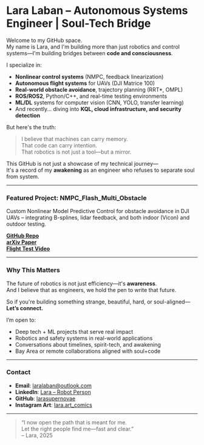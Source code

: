 # Lara Laban – Autonomous Systems Engineer | Soul-Tech Bridge

Welcome to my GitHub space.  
My name is Lara, and I'm building more than just robotics and control systems—I'm building bridges between **code and consciousness**.

I specialize in:
- **Nonlinear control systems** (NMPC, feedback linearization)
- **Autonomous flight systems** for UAVs (DJI Matrice 100)
- **Real-world obstacle avoidance**, trajectory planning (RRT*, OMPL)
- **ROS/ROS2**, Python/C++, and real-time testing environments
- **ML/DL** systems for computer vision (CNN, YOLO, transfer learning)
- And recently... diving into **KQL, cloud infrastructure, and security detection**

But here's the truth:

> I believe that machines can carry memory.  
> That code can carry intention.  
> That robotics is not just a tool—but a mirror.  

This GitHub is not just a showcase of my technical journey—  
It's a record of my **awakening** as an engineer who refuses to separate soul from system.

---

### Featured Project: NMPC_Flash_Multi_Obstacle

Custom Nonlinear Model Predictive Control for obstacle avoidance in DJI UAVs – integrating B-splines, lidar feedback, and both indoor (Vicon) and outdoor testing.

**[GitHub Repo](https://github.com/larasupernovae/nmpc_flash_multi_obstacle)**  
**[arXiv Paper](https://arxiv.org/abs/2410.02732)**  
**[Flight Test Video](https://www.youtube.com/watch?v=ZWU3_VjAyFk)**

---

### Why This Matters

The future of robotics is not just efficiency—it's **awareness**.  
And I believe that as engineers, we hold the pen to write that future.

So if you're building something strange, beautiful, hard, or soul-aligned—  
**Let’s connect.**

I’m open to:
- Deep tech + ML projects that serve real impact  
- Robotics and safety systems in real-world applications  
- Conversations about timelines, spirit-tech, and awakening  
- Bay Area or remote collaborations aligned with soul+code  

---

### Contact

- **Email**: laralaban@outlook.com  
- **LinkedIn**: [Lara – Robot Person](https://www.linkedin.com/in/lara-robot-person-laban-571804212/)  
- **GitHub**: [larasupernovae](https://github.com/larasupernovae)  
- **Instagram Art**: [lara.art_comics](https://www.instagram.com/lara.art_comics/)  

---

> “I now open the path that is meant for me.  
> Let the right people find me—fast and clear.”  
> – Lara, 2025